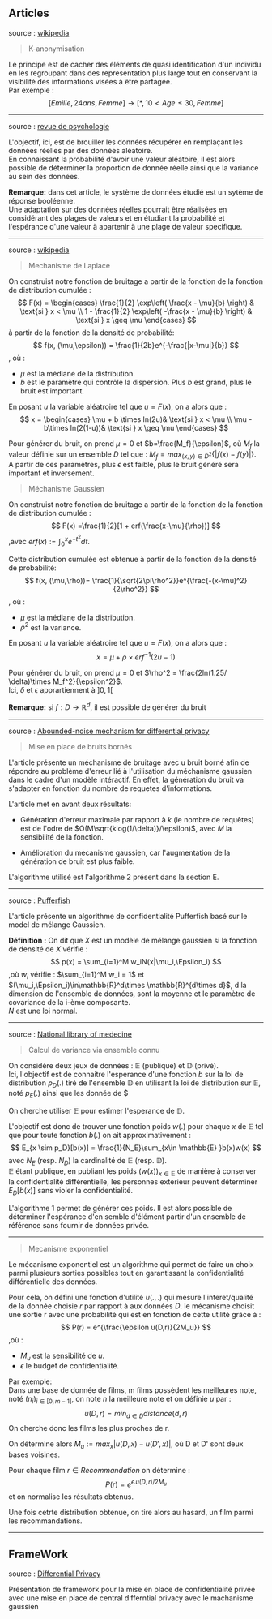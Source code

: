 Articles
------

source : [wikipedia](https://fr.wikipedia.org/wiki/K-anonymisation)

>K-anonymisation

Le principe est de cacher des éléments de quasi identification d'un individu en les regroupant dans des representation plus large tout en conservant la visibilité des informations visées à être partagée.  
Par exemple : 
$$
[Emilie, 24 ans, Femme] \rightarrow [*, 10 <Age \leq 30, Femme]
$$

-------

source : [revue de psychologie](https://www.persee.fr/doc/bupsy_0007-4403_1979_num_33_343_1128)

L'objectif, ici, est de brouiller les données récupérer en remplaçant les données réelles par des données aléatoire.  
En connaissant la probabilité d'avoir une valeur aléatoire, il est alors possible de déterminer la proportion de donnée réelle ainsi que la variance au sein des données.  

**Remarque:** dans cet article, le système de données étudié est un sytème de réponse booléenne.  
Une adaptation sur des données réelles pourrait être réalisées en considérant des plages de valeurs et en étudiant la probabilité et l'espérance d'une valeur à apartenir à une plage de valeur specifique.

-------

source : [wikipedia](https://en.wikipedia.org/wiki/Additive_noise_differential_privacy_mechanisms)

> Mechanisme de Laplace

On construist notre fonction de bruitage a partir de la fonction de la fonction de distribution cumulée : 
$$
F(x) =
\begin{cases}
\frac{1}{2} \exp\left( \frac{x - \mu}{b} \right) & \text{si } x < \mu \\
1 - \frac{1}{2} \exp\left( -\frac{x - \mu}{b} \right) & \text{si } x \geq \mu
\end{cases}
$$
à partir de la fonction  de la densité de probabilité:
$$
f(x, (\mu,\epsilon)) = \frac{1}{2b}e^{-\frac{|x-\mu|}{b}}
$$ 
, où :
- $\mu$ est la médiane de la distribution.
- $b$ est le paramètre qui contrôle la dispersion. Plus $b$ est grand, plus le bruit est important.  

En posant $u$ la variable aléatroire tel que $u=F(x)$,
on a alors que : 
$$
x =
\begin{cases}
\mu + b \times ln(2u)& \text{si } x < \mu \\
\mu - b\times ln(2(1-u))& \text{si } x \geq \mu
\end{cases}
$$

Pour générer du bruit, on prend $\mu=0$ et $b=\frac{M_f}{\epsilon}$, où $M_f$ la valeur définie sur  un ensemble $D$ tel que : $M_f = max_{(x,y) \in D^2}\{|f(x)-f(y)|\}$.  
A partir de ces paramètres, plus $\epsilon$ est faible, plus le bruit généré sera important et inversement.

> Méchanisme Gaussien

On construist notre fonction de bruitage a partir de la fonction de la fonction de distribution cumulée : 
$$
F(x) =\frac{1}{2}[1 + erf(\frac{x-\mu}{\rho})]
$$
,avec $erf(x) := \int_0^xe^{-t^2}dt$.

Cette distribution cumulée est obtenue à partir de la fonction  de la densité de probabilité:
$$
f(x, (\mu,\rho))= \frac{1}{\sqrt{2\pi\rho^2}}e^{\frac{-(x-\mu)^2}{2\rho^2}}
$$ 
, où :
- $\mu$ est la médiane de la distribution.
- $\rho^2$ est la variance.

En posant $u$ la variable aléatroire tel que $u=F(x)$,
on a alors que : 
$$
x =\mu + \rho \times erf^{-1}(2u-1)
$$

Pour générer du bruit, on prend $\mu =0$ et $\rho^2 = \frac{2ln(1.25/ \delta)\times M_f^2}{\epsilon^2}$.  
Ici, $\delta$ et $\epsilon$ apprartiennent à $]0,1[$

**Remarque:** si $f:D\rightarrow \mathbb{R}^d$, il est possible de générer du bruit

-----------------------------
source : [ Abounded-noise mechanism for differential privacy](https://proceedings.mlr.press/v178/dagan22a/dagan22a.pdf)

> Mise en place de bruits bornés

L'article présente un méchanisme de bruitage avec u bruit borné afin de répondre au problème d'erreur lié à l'utilisation du méchanisme gaussien dans le cadre d'un modèle intéractif.
En effet, la génération du bruit va s'adapter en fonction du nombre de requetes d'informations.

L'article met en avant deux résultats:
- Génération d'erreur maximale par rapport à $k$ (le nombre de requêtes) est de l'odre de $O(M\sqrt{klog(1/\delta)}/\epsilon)$, avec $M$ la sensibilité de la fonction.

- Amélioration du mecanisme gaussien, car l'augmentation de la génération de bruit est plus faible. 

L'algorithme utilisé est l'algorithme 2 présent dans la section E.

--------------
source : [Pufferfish](https://www.nature.com/articles/s41598-024-84084-x)

L'article présente un algorithme de confidentialité Pufferfish basé sur le model de mélange Gaussien.

**Définition :** On dit que $X$ est un modèle de mélange gaussien si la fonction de densité de $X$ vérifie :
$$
p(x) = \sum_{i=1}^M w_iN(x|\mu_i,\Epsilon_i)
$$
,où $w_i$ vérifie : $\sum_{i=1}^M w_i = 1$ et $(\mu_i,\Epsilon_i)\in\mathbb{R}^d\times \mathbb{R}^{d\times d}$, d la dimension de l'ensemble de données, sont la moyenne et le paramètre de covariance de la i-ème composante.  
$N$ est une loi normal.

-----------------------------
source : [National library of medecine](https://pmc.ncbi.nlm.nih.gov/articles/PMC3904646/#R1)

> Calcul de variance via ensemble connu

On considère deux jeux de données : $\mathbb{E}$ (publique) et $\mathbb{D}$ (privé).  
Ici, l'objectif est de connaitre l'esperance d'une fonction $b$ sur la loi de distribution $p_D(.)$ tiré de l'ensemble $\mathbb{D}$ en utilisant la loi de distribution sur $\mathbb{E}$, noté $p_E(.)$ ainsi que les donnée de $ 

On cherche utiliser $\mathbb{E}$ pour estimer l'esperance de $\mathbb{D}$.

L'objectif est donc de trouver une fonction poids $w(.)$ pour chaque $x$ de $\mathbb{E}$ tel que pour toute fonction $b(.)$ on ait approximativement :
$$
E_{x \sim p_D}[b(x)] = \frac{1}{N_E}\sum_{x\in \mathbb{E} }b(x)w(x)
$$
avec $N_E$ (resp. $N_D$) la cardinalité de  $\mathbb{E}$ (resp.  $\mathbb{D}$).  
 $\mathbb{E}$ étant publique, en publiant les poids $(w(x))_{x\in\mathbb{ \mathbb{E}}}$ de manière à conserver la confidentialité différentielle, les personnes exterieur peuvent déterminer $E_D[b(x)]$ sans violer la confidentialité.

 L'algorithme 1 permet de générer ces poids.
 Il est alors possible de déterminer l'espérance d'en semble d'élément partir d'un ensemble de référence sans fournir de données privée.

----------

> Mecanisme exponentiel

Le mécanisme exponentiel est un algorithme qui permet de faire un choix parmi plusieurs sorties possibles tout en garantissant la confidentialité différentielle des données.

Pour cela, on défini une fonction d'utilité $u(.,.)$ qui mesure l'interet/qualité de la donnée choisie $r$ par rapport à aux données $D$.
le mécanisme choisit une sortie r avec une probabilité qui est en fonction de cette utilité grâce à :
$$
P(r) = e^{\frac{\epsilon u(D,r)}{2M_u}}
$$
,où :
- $M_u$ est la sensibilité de $u$. 
- $\epsilon$ le budget de confidentialité.

Par exemple:  
Dans une base de donnée de films, m films possèdent les meilleures note, noté $(n_i)_{i\in [0,m-1]}$, on note $n$ la meilleure note et on définie $u$ par : 
$$
u(D,r) = min_{d\in D} distance(d,r)
$$
On cherche donc les films les plus proches de r.

On détermine alors $M_u:= max_{x}|u(D,x) - u(D',x)|$, où D et D' sont deux bases voisines.

Pour chaque film $r\in Recommandation$ on détermine : 
$$
P(r)=e^{\epsilon. u(D,r)/2M_u}
$$
et on normalise les résultats obtenus.

Une fois cetrte distribution obtenue, on tire alors au hasard, un film parmi les recommandations.

----

FrameWork
----
source : [Differential Privacy](https://flower.ai/docs/framework/explanation-differential-privacy.html)

Présentation de framework pour la mise en place de confidentialité privée avec une mise en place de central differntial privacy avec le machanisme gaussien